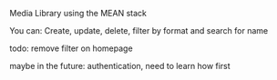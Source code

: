 Media Library using the MEAN stack

You can: Create, update, delete, filter by format and search for name

todo: remove filter on homepage

maybe in the future: authentication, need to learn how first
